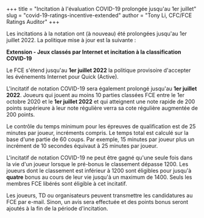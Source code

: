 +++
title = "Incitation à l'évaluation COVID-19 prolongée jusqu'au 1er juillet"
slug = "covid-19-ratings-incentive-extended"
author = "Tony Li, CFC/FCE Ratings Auditor"
+++

Les incitations à la notation ont (à nouveau) été prolongées jusqu'au 1er juillet 2022.
La politique mise à jour est la suivante :

**Extension - Jeux classés par Internet et incitation à la classification COVID-19**

Le FCE s'étend jusqu'au **1er juillet 2022**
la politique provisoire d'accepter les événements Internet pour Quick (Active).

L'incitatif de notation COVID-19 sera également prolongé jusqu'au **1er juillet 2022**.
Joueurs qui jouent au moins 10 parties classées FCE entre le 1er octobre 2020 et le **1er juillet 2022**
et qui atteignent une note rapide de 200 points supérieure à leur note régulière
verra sa cote régulière augmentée de 200 points.

Le contrôle du temps minimum pour les épreuves de qualification est de 25 minutes par joueur, incréments compris.
Le temps total est calculé sur la base d'une partie de 60 coups.
Par exemple, 15 minutes par joueur plus un incrément de 10 secondes équivaut à 25 minutes par joueur.

L'incitatif de notation COVID-19 ne peut être gagné qu'une seule fois dans la vie d'un joueur lorsque le pré-bonus
le classement dépasse 1200. Les joueurs dont le classement est inférieur à 1200 sont éligibles pour jusqu'à __quatre__
bonus au cours de leur vie jusqu'à un maximum de 1400. Seuls les membres FCE libérés sont
éligible à cet incitatif.

Les joueurs, TD ou organisateurs peuvent transmettre les candidatures au FCE par e-mail. Sinon, un avis
sera effectuée et des points bonus seront ajoutés à la fin de la période d'incitation.
